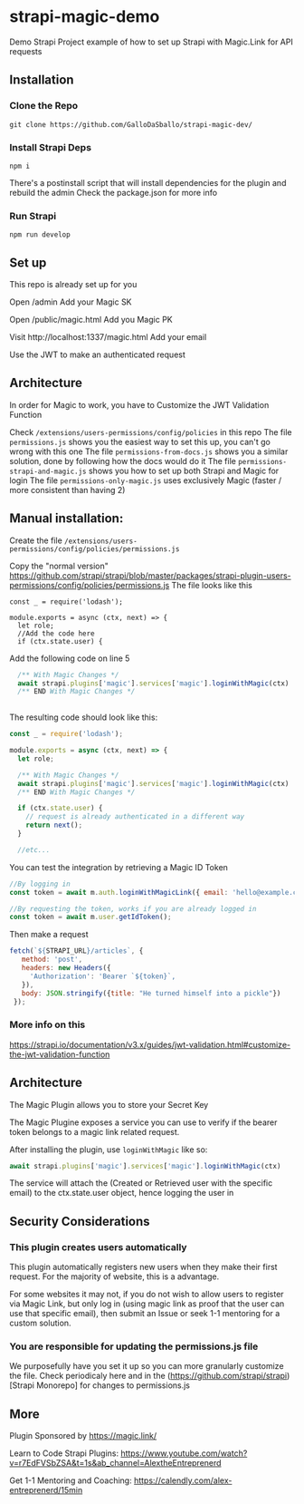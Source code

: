 # strapi-magic-demo

Demo Strapi Project example of how to set up Strapi with Magic.Link for API requests

## Installation

### Clone the Repo
```
git clone https://github.com/GalloDaSballo/strapi-magic-dev/
```

### Install Strapi Deps
``` 
npm i
```

There's a postinstall script that will install dependencies for the plugin and rebuild the admin
Check the package.json for more info

### Run Strapi
```
npm run develop
```


## Set up
This repo is already set up for you

Open /admin
Add your Magic SK

Open /public/magic.html
Add you Magic PK

Visit http://localhost:1337/magic.html
Add your email

Use the JWT to make an authenticated request

## Architecture
In order for Magic to work, you have to Customize the JWT Validation Function

Check `/extensions/users-permissions/config/policies` in this repo
The file `permissions.js` shows you the easiest way to set this up, you can't go wrong with this one
The file `permissions-from-docs.js` shows you a similar solution, done by following how the docs would do it
The file `permissions-strapi-and-magic.js` shows you how to set up both Strapi and Magic for login
The file `permissions-only-magic.js` uses exclusively Magic (faster / more consistent than having 2)

## Manual installation:
Create the file 
`/extensions/users-permissions/config/policies/permissions.js`

Copy the "normal version"
https://github.com/strapi/strapi/blob/master/packages/strapi-plugin-users-permissions/config/policies/permissions.js
The file looks like this
```
const _ = require('lodash');

module.exports = async (ctx, next) => {
  let role;
  //Add the code here
  if (ctx.state.user) {
```

Add the following code on line 5
```javascript
  /** With Magic Changes */
  await strapi.plugins['magic'].services['magic'].loginWithMagic(ctx)
  /** END With Magic Changes */
  
```

The resulting code should look like this:
```javascript
const _ = require('lodash');

module.exports = async (ctx, next) => {
  let role;

  /** With Magic Changes */
  await strapi.plugins['magic'].services['magic'].loginWithMagic(ctx)
  /** END With Magic Changes */

  if (ctx.state.user) {
    // request is already authenticated in a different way
    return next();
  }

  //etc...
```

You can test the integration by retrieving a Magic ID Token
```javascript
//By logging in
const token = await m.auth.loginWithMagicLink({ email: 'hello@example.com' });

//By requesting the token, works if you are already logged in
const token = await m.user.getIdToken();
```

Then make a request
```javascript
fetch(`${STRAPI_URL}/articles`, { 
   method: 'post', 
   headers: new Headers({
     'Authorization': 'Bearer `${token}`, 
   }), 
   body: JSON.stringify({title: "He turned himself into a pickle"})
 });
```

### More info on this
https://strapi.io/documentation/v3.x/guides/jwt-validation.html#customize-the-jwt-validation-function

## Architecture
The Magic Plugin allows you to store your Secret Key

The Magic Plugine exposes a service you can use to verify if the bearer token belongs to a magic link related request.

After installing the plugin, use `loginWithMagic` like so:
```javascript
await strapi.plugins['magic'].services['magic'].loginWithMagic(ctx)
```

The service will attach the (Created or Retrieved user with the specific email) to the ctx.state.user object, hence logging the user in

## Security Considerations

### This plugin creates users automatically
This plugin automatically registers new users when they make their first request.
For the majority of website, this is a advantage.

For some websites it may not, if you do not wish to allow users to register via Magic Link, but only log in (using magic link as proof that the user can use that specific email), then submit an Issue or seek 1-1 mentoring for a custom solution.

### You are responsible for updating the permissions.js file
We purposefully have you set it up so you can more granularly customize the file.
Check periodicaly here and in the (https://github.com/strapi/strapi)[Strapi Monorepo] for changes to permissions.js

## More
Plugin Sponsored by
https://magic.link/

Learn to Code Strapi Plugins:
https://www.youtube.com/watch?v=r7EdFVSbZSA&t=1s&ab_channel=AlextheEntreprenerd

Get 1-1 Mentoring and Coaching:
https://calendly.com/alex-entreprenerd/15min
